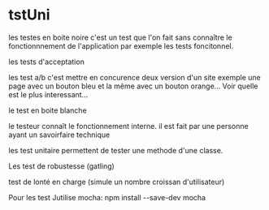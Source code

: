 # tstUni


les testes en boite noire
c'est un test que l'on fait sans connaître le fonctionnnement de l'application
par exemple les tests foncitonnel.

les tests d'acceptation

les test a/b
c'est mettre en concurence deux version d'un site
exemple une page avec  un bouton bleu et la même avec un bouton orange...
Voir quelle est le plus interessant...




le test en boite blanche


le testeur connaît le fonctionnement interne. il est fait par une personne ayant un savoirfaire
technique

les test unitaire permettent de tester une methode d'une classe.


Les test de robustesse (gatling)

test de lonté en charge (simule un nombre croissan d'utilisateur)


Pour les test Jutilise mocha:
npm install --save-dev mocha
